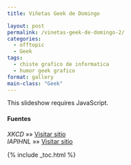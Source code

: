 ```yaml
---
title: Viñetas Geek de Domingo

layout: post
permalink: /vinetas-geek-de-domingo-2/
categories:
  - offtopic
  - Geek
tags:
  - chiste grafico de informatica
  - humor geek grafico
format: gallery
main-class: "Geek"
---
```

<p class="jetpack-slideshow-noscript robots-nocontent">
  This slideshow requires JavaScript.
</p>

<div id="gallery-1299-1-slideshow" class="slideshow-window jetpack-slideshow slideshow-black" data-width="410" data-height="410" data-trans="fade" data-gallery="[{&quot;src&quot;:&quot;http:\/\/elbauldelprogramador.com\/content\/uploads\/2013\/02\/I-dont-know-whats-worse-the-fact-that-after-15-years-of-using-tar-I-still-cant-keep-the-flags-straight-or-that-after-15-years-of-technological-advancement-Im-still-mucking-with-tar-flags-that-were-15-years-old-when-I-started..png&quot;,&quot;id&quot;:&quot;1306&quot;,&quot;title&quot;:&quot;I don\u0026#8217;t know what\u0026#8217;s worse\u0026#8211;the fact that after 15 years of using tar I still can\u0026#8217;t keep the flags straight, or that after 15 years of technological advancement I\u0026#8217;m still mucking with tar flags that were 15 years old when I started.&quot;,&quot;alt&quot;:&quot;&quot;,&quot;caption&quot;:&quot;I don\u0026#8217;t know what\u0026#8217;s worse\u0026#8211;the fact that after 15 years of using tar I still can\u0026#8217;t keep the flags straight, or that after 15 years of technological advancement I\u0026#8217;m still mucking with tar flags that were 15 years old when I started.&quot;},{&quot;src&quot;:&quot;http:\/\/elbauldelprogramador.com\/content\/uploads\/2013\/02\/735139_10152452157045414_489772441_n.jpg&quot;,&quot;id&quot;:&quot;1305&quot;,&quot;title&quot;:&quot;735139_10152452157045414_489772441_n&quot;,&quot;alt&quot;:&quot;&quot;,&quot;caption&quot;:&quot;&quot;},{&quot;src&quot;:&quot;http:\/\/elbauldelprogramador.com\/content\/uploads\/2013\/02\/530829_473612329354317_2063143686_n.jpg&quot;,&quot;id&quot;:&quot;1304&quot;,&quot;title&quot;:&quot;530829_473612329354317_2063143686_n&quot;,&quot;alt&quot;:&quot;&quot;,&quot;caption&quot;:&quot;&quot;},{&quot;src&quot;:&quot;http:\/\/elbauldelprogramador.com\/content\/uploads\/2013\/02\/484880_469833073065576_1996674017_n.jpg&quot;,&quot;id&quot;:&quot;1303&quot;,&quot;title&quot;:&quot;484880_469833073065576_1996674017_n&quot;,&quot;alt&quot;:&quot;&quot;,&quot;caption&quot;:&quot;&quot;},{&quot;src&quot;:&quot;http:\/\/elbauldelprogramador.com\/content\/uploads\/2013\/02\/67911_491959684184357_54598429_n.jpg&quot;,&quot;id&quot;:&quot;1300&quot;,&quot;title&quot;:&quot;67911_491959684184357_54598429_n&quot;,&quot;alt&quot;:&quot;&quot;,&quot;caption&quot;:&quot;&quot;},{&quot;src&quot;:&quot;http:\/\/elbauldelprogramador.com\/content\/uploads\/2013\/02\/69649_469834089732141_1647352729_n.jpg&quot;,&quot;id&quot;:&quot;1301&quot;,&quot;title&quot;:&quot;69649_469834089732141_1647352729_n&quot;,&quot;alt&quot;:&quot;&quot;,&quot;caption&quot;:&quot;&quot;},{&quot;src&quot;:&quot;http:\/\/elbauldelprogramador.com\/content\/uploads\/2013\/02\/321426_10151463234231605_1532686035_n.jpg&quot;,&quot;id&quot;:&quot;1302&quot;,&quot;title&quot;:&quot;321426_10151463234231605_1532686035_n&quot;,&quot;alt&quot;:&quot;&quot;,&quot;caption&quot;:&quot;&quot;}]">
</div>

#### Fuentes

*XKCD* »» <a href="http://xkcd.com/" target="_blank">Visitar sitio</a>  
*IAPIHNL* »» <a href="https://www.facebook.com/pages/I-am-ProgrammerI-have-no-life/241806149201604" target="_blank">Visitar sitio</a>



{% include _toc.html %}
